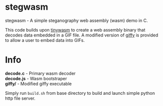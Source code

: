 # stegwasm

stegwasm - A simple steganography web assembly (wasm) demo in C.

This code builds upon [tinywasm](https://github.com/spacehen/tinywasm) to create a web assembly binary that decodes data embedded in a GIF file. A modified version of [giffy](https://github.com/vipyne/giffy) is provided to allow a user to embed data into GIFs.

# Info
**decode.c** - Primary wasm decoder <br>
**decode.js** - Wasm bootstraper <br>
**giffy/** - Modified giffy executable <br>

Simply run `build.sh` from base directory to build and launch simple python http file server.
